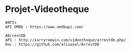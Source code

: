 # Projet-Videotheque

	#APIs
	API OMDb : https://www.omdbapi.com/

	#ArrestDB
	API : http://sarryromain.com/videotheque/arrestdb.php/
	Doc : https://github.com/alixaxel/ArrestDB
